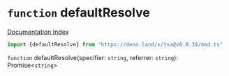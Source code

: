# `function` defaultResolve

[Documentation Index](../README.md)

```ts
import {defaultResolve} from "https://deno.land/x/tsa@v0.0.34/mod.ts"
```

`function` defaultResolve(specifier: `string`, referrer: `string`): Promise\<`string`>

